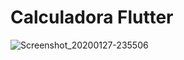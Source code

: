 # Calculadora Flutter

![Screenshot_20200127-235506](https://user-images.githubusercontent.com/48699769/73232128-0af9d600-4161-11ea-97f5-6122be2456b0.png)
